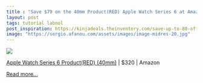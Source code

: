 ```yaml
---
title : "Save $79 on the 40mm Product(RED) Apple Watch Series 6 at Amazon, Just $320"
layout: post
tags: tutorial labnol
post_inspiration: https://kinjadeals.theinventory.com/save-up-to-80-off-the-apple-watch-series-6-at-amazon-1846454605
image: "https://sergio.afanou.com/assets/images/image-midres-20.jpg"
---
```


<img src="https://i.kinja-img.com/gawker-media/image/upload/s--0RQg0nxo--/c_fit,fl_progressive,q_80,w_636/ppiquuxcge1krquscmkh.png" /><p><a data-amazonasin="B08J5RBMRN" data-amazonsubtag="[t|link[p|1846454605[a|B08J5RBMRN[au|5876237249239578285[b|lifehacker[lt|text" href="https://www.amazon.com/New-Apple-Watch-GPS-40mm-Aluminum/dp/B08J5RBMRN?ascsubtag=0b881e71645f98c3775c166889f8cff81bf6fbba&amp;tag=lifehackeramzn-20" data-amazontag="lifehackeramzn-20" target="_top">Apple Watch Series 6 Product(RED) (40mm)</a> | $320 | Amazon<br></p><p><a href="https://kinjadeals.theinventory.com/save-up-to-80-off-the-apple-watch-series-6-at-amazon-1846454605">Read more...</a></p>